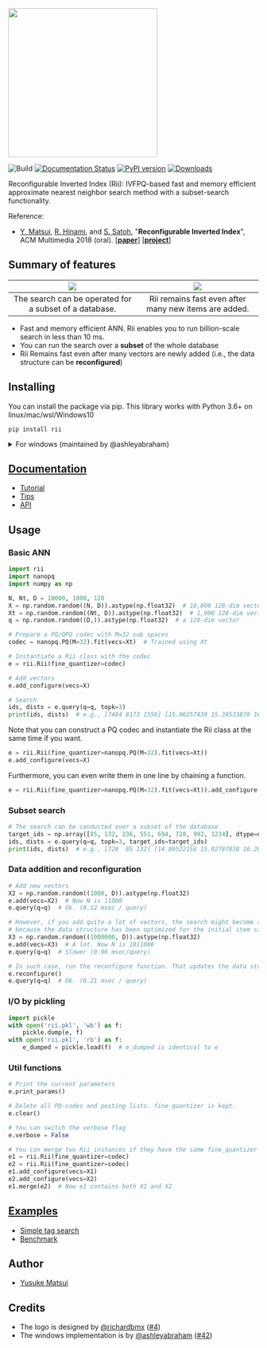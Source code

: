 <img src="http://yusukematsui.me/project/rii/img/logotype97.png" width="300">

![Build](https://github.com/matsui528/rii/workflows/Build/badge.svg)
[![Documentation Status](https://readthedocs.org/projects/rii/badge/?version=latest)](https://rii.readthedocs.io/en/latest/?badge=latest)
[![PyPI version](https://badge.fury.io/py/rii.svg)](https://badge.fury.io/py/rii)
[![Downloads](https://pepy.tech/badge/rii)](https://pepy.tech/project/rii)






Reconfigurable Inverted Index (Rii): IVFPQ-based fast and memory efficient approximate nearest neighbor search method
with a subset-search functionality.

Reference:
- [Y. Matsui](http://yusukematsui.me/), [R. Hinami](http://www.satoh-lab.nii.ac.jp/member/hinami/), and [S. Satoh](http://research.nii.ac.jp/~satoh/index.html), "**Reconfigurable Inverted Index**", ACM Multimedia 2018 (oral). [**[paper](https://dl.acm.org/ft_gateway.cfm?id=3240630)**] [**[project](http://yusukematsui.me/project/rii/rii.html)**]

## Summary of features
![](http://yusukematsui.me/project/rii/img/teaser1.png)  |  ![](http://yusukematsui.me/project/rii/img/teaser2.png)
:---:|:---:
The search can be operated for a subset of a database. | Rii remains fast even after many new items are added.
- Fast and memory efficient ANN. Rii enables you to run billion-scale search in less than 10 ms.
- You can run the search over a **subset** of the whole database
- Rii Remains fast even after many vectors are newly added (i.e., the data structure can be **reconfigured**)


## Installing
You can install the package via pip. This library works with Python 3.6+ on linux/mac/wsl/Windows10

```
pip install rii
```


<details>
  <summary>For windows (maintained by @ashleyabraham)</summary>

  ### Installing in Windows 10 via `pip install`
  Requires MS Visual Studio Build tools C++ 14.0 or 14.1 toolset or above to compile and install via pip install

  ### Pre-compiled binary for Windows 10 
  Pre-compiled binaries doesn't require MS Visual Studio Build tools

  ```
  #Python 3.8
  pip install https://github.com/ashleyabraham/rii/releases/download/v0.2.8/rii-0.2.8-cp38-cp38-win_amd64.whl
  ```
  ```
  #Python 3.7
  pip install https://github.com/ashleyabraham/rii/releases/download/v0.2.8/rii-0.2.8-cp37-cp37m-win_amd64.whl
```

  #### OpenMP
  OpenMP requires libomp140_x86_64.dll to compile in windows, which is part of MS Visual Studio Build tools and it is not redistributable.
  
  In order to use OpenMP 3.0 /openmp:llvm flag is used which causes warnings of multiple libs loading, use at your descretion when used with other parallel processing library loadings. To supress use

  `SET KMP_DUPLICATE_LIB_OK=TRUE`

  #### SIMD
  The /arch:AVX2 flag is used in MSVC to set appropriate SIMD preprocessors and compiler intrinsics

</details>




## [Documentation](https://rii.readthedocs.io/en/latest/index.html)
- [Tutorial](https://rii.readthedocs.io/en/latest/source/tutorial.html)
- [Tips](https://rii.readthedocs.io/en/latest/source/tips.html)
- [API](https://rii.readthedocs.io/en/latest/source/api.html)


## Usage

### Basic ANN

```python
import rii
import nanopq
import numpy as np

N, Nt, D = 10000, 1000, 128
X = np.random.random((N, D)).astype(np.float32)  # 10,000 128-dim vectors to be searched
Xt = np.random.random((Nt, D)).astype(np.float32)  # 1,000 128-dim vectors for training
q = np.random.random((D,)).astype(np.float32)  # a 128-dim vector

# Prepare a PQ/OPQ codec with M=32 sub spaces
codec = nanopq.PQ(M=32).fit(vecs=Xt)  # Trained using Xt

# Instantiate a Rii class with the codec
e = rii.Rii(fine_quantizer=codec)

# Add vectors
e.add_configure(vecs=X)

# Search
ids, dists = e.query(q=q, topk=3)
print(ids, dists)  # e.g., [7484 8173 1556] [15.06257439 15.38533878 16.16935158]
```
Note that you can construct a PQ codec and instantiate the Rii class at the same time if you want.
```python
e = rii.Rii(fine_quantizer=nanopq.PQ(M=32).fit(vecs=Xt))
e.add_configure(vecs=X)
```
Furthermore, you can even write them in one line by chaining a function.
```python
e = rii.Rii(fine_quantizer=nanopq.PQ(M=32).fit(vecs=Xt)).add_configure(vecs=X)
```

### Subset search

```python
# The search can be conducted over a subset of the database
target_ids = np.array([85, 132, 236, 551, 694, 728, 992, 1234], dtype=np.int64)  # Specified by IDs
ids, dists = e.query(q=q, topk=3, target_ids=target_ids)
print(ids, dists)  # e.g., [728  85 132] [14.80522156 15.92787838 16.28690338]
```

### Data addition and reconfiguration

```python
# Add new vectors
X2 = np.random.random((1000, D)).astype(np.float32)
e.add(vecs=X2)  # Now N is 11000
e.query(q=q)  # Ok. (0.12 msec / query)

# However, if you add quite a lot of vectors, the search might become slower
# because the data structure has been optimized for the initial item size (N=10000)
X3 = np.random.random((1000000, D)).astype(np.float32) 
e.add(vecs=X3)  # A lot. Now N is 1011000
e.query(q=q)  # Slower (0.96 msec/query)

# In such case, run the reconfigure function. That updates the data structure
e.reconfigure()
e.query(q=q)  # Ok. (0.21 msec / query)
```

### I/O by pickling
```python
import pickle
with open('rii.pkl', 'wb') as f:
    pickle.dump(e, f)
with open('rii.pkl', 'rb') as f:
    e_dumped = pickle.load(f)  # e_dumped is identical to e
```

### Util functions
```python
# Print the current parameters
e.print_params()

# Delete all PQ-codes and posting lists. fine_quantizer is kept.
e.clear()

# You can switch the verbose flag
e.verbose = False

# You can merge two Rii instances if they have the same fine_quantizer
e1 = rii.Rii(fine_quantizer=codec)
e2 = rii.Rii(fine_quantizer=codec)
e1.add_configure(vecs=X1)
e2.add_configure(vecs=X2)
e1.merge(e2)  # Now e1 contains both X1 and X2

```

## [Examples](./examples)
- [Simple tag search](./examples/tag_search/simple_tag_search.ipynb)
- [Benchmark](./examples/benchmark/)

## Author
- [Yusuke Matsui](http://yusukematsui.me)

## Credits
- The logo is designed by [@richardbmx](https://github.com/richardbmx) ([#4](https://github.com/matsui528/rii/issues/4))
- The windows implementation is by [@ashleyabraham](https://github.com/ashleyabraham) ([#42](https://github.com/matsui528/rii/pull/42))
